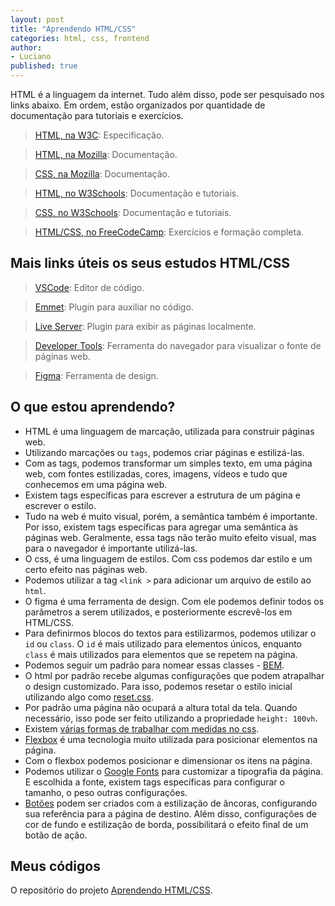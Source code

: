 ```yaml
---
layout: post
title: "Aprendendo HTML/CSS"
categories: html, css, frontend
author:
- Luciano
published: true
---
```


HTML é a linguagem da internet. Tudo além disso, pode ser pesquisado nos links
abaixo. Em ordem, estão organizados por quantidade de documentação para tutoriais e exercícios.

> [HTML, na W3C](https://html.spec.whatwg.org/multipage/): Especificação.

> [HTML, na Mozilla](https://developer.mozilla.org/en-US/docs/Web/HTML): Documentação.

> [CSS, na Mozilla](https://developer.mozilla.org/pt-BR/docs/Web/CSS): Documentação.

> [HTML, no W3Schools](https://www.w3schools.com/html/html_intro.asp): Documentação e tutoriais.

> [CSS, no W3Schools](https://www.w3schools.com/css/css_intro.asp): Documentação e tutoriais.

> [HTML/CSS, no FreeCodeCamp](https://www.freecodecamp.org/learn/2022/responsive-web-design/): Exercícios e formação completa.



## Mais links úteis os seus estudos HTML/CSS

> [VSCode](https://code.visualstudio.com/): Editor de código.

> [Emmet](https://code.visualstudio.com/docs/editor/emmet): Plugin para auxiliar no código.

> [Live Server](https://marketplace.visualstudio.com/items?itemName=ritwickdey.LiveServer): Plugin para exibir as páginas localmente.

> [Developer Tools](https://developer.mozilla.org/pt-BR/docs/Learn/Common_questions/What_are_browser_developer_tools): Ferramenta do navegador para visualizar o fonte de páginas web.

> [Figma](https://www.figma.com): Ferramenta de design.

## O que estou aprendendo?

- HTML é uma linguagem de marcação, utilizada para construir páginas web.
- Utilizando marcações ou `tags`, podemos criar páginas e estilizá-las.
- Com as tags, podemos transformar um simples texto, em uma página web, com fontes estilizadas, cores, imagens, vídeos e tudo que conhecemos em uma página web.
- Existem tags específicas para escrever a estrutura de um página e escrever o estilo. 
- Tudo na web é muito visual, porém, a semântica também é importante. Por isso, existem tags específicas para agregar uma semântica às páginas web. Geralmente, essa tags não terão muito efeito visual, mas para o navegador é importante utilizá-las.
- O css, é uma linguagem de estilos. Com css podemos dar estilo e um certo efeito nas páginas web.
- Podemos utilizar a tag `<link >` para adicionar um arquivo de estilo ao `html`.
- O figma é uma ferramenta de design. Com ele podemos definir todos os parâmetros a serem utilizados, e posteriormente escrevê-los em HTML/CSS.
- Para definirmos blocos do textos para estilizarmos, podemos utilizar o `id` ou `class`. O `id` é mais utilizado para elementos únicos, enquanto `class` é mais utilizados para elementos que se repetem na página.
- Podemos seguir um padrão para nomear essas classes - [BEM](https://www.freecodecamp.org/portuguese/news/convencoes-de-nomenclatura-do-css-que-evitam-horas-de-depuracao/).
- O html por padrão recebe algumas configurações que podem atrapalhar o design customizado. Para isso, podemos resetar o estilo inicial utilizando algo como [reset.css](https://www.freecodecamp.org/news/how-i-style-my-websites-with-my-favorite-css-resets-7ace41dbc43d/).
- Por padrão uma página não ocupará a altura total da tela. Quando necessário, isso pode ser feito utilizando a propriedade `height: 100vh`.
- Existem [várias formas de trabalhar com medidas no css](https://www.freecodecamp.org/news/css-unit-guide/).
- [Flexbox](https://css-tricks.com/snippets/css/a-guide-to-flexbox/) é uma tecnologia muito utilizada para posicionar elementos na página.
- Com o flexbox  podemos posicionar e dimensionar os itens na página.
- Podemos utilizar o [Google Fonts](https://www.freecodecamp.org/news/how-to-use-google-fonts-in-your-next-web-design-project-e1ad48f1adfa/) para customizar a tipografia da página. E escolhida a fonte, existem tags específicas para configurar o tamanho, o peso outras configurações.
- [Botões](https://www.w3schools.com/howto/howto_css_alert_buttons.asp) podem ser criados com a estilização de âncoras, configurando sua referência para a página de destino. Além disso, configurações de cor de fundo e estilização de borda, possibilitará o efeito final de um botão de ação.


## Meus códigos

O repositório do projeto [Aprendendo HTML/CSS](https://github.com/learnermap/learning-html-css).
